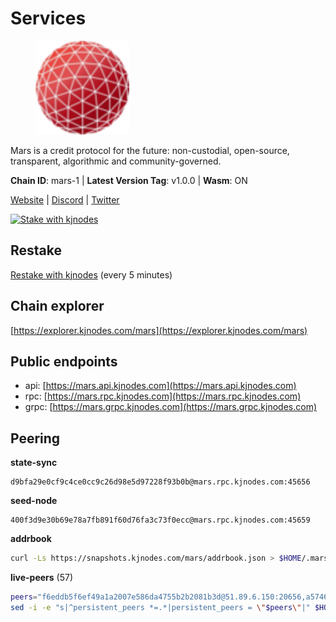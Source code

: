 # Services

<figure><img src="https://raw.githubusercontent.com/kj89/cosmos-images/main/logos/mars.png" width="150" alt=""><figcaption></figcaption></figure>

Mars is a credit protocol for the future: non-custodial,  open-source, transparent, algorithmic and community-governed.

**Chain ID**: mars-1 | **Latest Version Tag**: v1.0.0 | **Wasm**: ON

[Website](https://marsprotocol.io) | [Discord](https://discord.gg/marsprotocol) | [Twitter](https://twitter.com/mars_protocol)

[![Stake with kjnodes](https://i.ibb.co/cr44Q8j/button-stake-with-kjnodes.png)](https://restake.app/mars/marsvaloper1p9t4gr40rnpdwqacxgcqp7ffrfw908nu020g4n)

## Restake

[Restake with kjnodes](https://restake.app/mars/marsvaloper1p9t4gr40rnpdwqacxgcqp7ffrfw908nu020g4n) (every 5 minutes)
## Chain explorer
[https://explorer.kjnodes.com/mars](https://explorer.kjnodes.com/mars)

## Public endpoints

* api: [https://mars.api.kjnodes.com](https://mars.api.kjnodes.com)
* rpc: [https://mars.rpc.kjnodes.com](https://mars.rpc.kjnodes.com)
* grpc: [https://mars.grpc.kjnodes.com](https://mars.grpc.kjnodes.com)

## Peering

**state-sync**

```text
d9bfa29e0cf9c4ce0cc9c26d98e5d97228f93b0b@mars.rpc.kjnodes.com:45656
```

**seed-node**

```text
400f3d9e30b69e78a7fb891f60d76fa3c73f0ecc@mars.rpc.kjnodes.com:45659
```

**addrbook**
```bash
curl -Ls https://snapshots.kjnodes.com/mars/addrbook.json > $HOME/.mars/config/addrbook.json
```

**live-peers** (57)
```bash
peers="f6eddb5f6ef49a1a2007e586da4755b2b2081b3d@51.89.6.150:20656,a57468bf54407d75dee78b0cb6612805c4ac83e1@45.85.147.42:13656,d2a2c21754be65ad4a4f1de1f6163f681a6e8af8@192.99.44.79:18556,436baf65a7e0e79c2c5453798ae72e71213ec502@18.216.221.25:26656,001dc593a5d8237d0bcd746302e19aeb8ff0d068@38.146.3.135:18556,d9bfa29e0cf9c4ce0cc9c26d98e5d97228f93b0b@65.109.88.38:45656,76969af1bccdd4dcc511741b171c3d4ccb837ba6@146.59.85.223:18556,04c687dea43de3f30df5672b30b061789a0cf8e8@144.202.72.17:26606,84f821d36d45cc0cdaa4ff05297e888bb0d9de8f@85.237.193.111:26656,73be725377cc966d8da48f751085de4d1581b391@185.242.112.32:27651,7583038c5f21ef6ddb60692469cfd80c97dd585d@88.218.224.126:26656,b88814bddfccd85289d7201bfd6fc6c4b3342ab2@178.162.165.193:36095,ef7c6b0f2ddfcef34a7f36681eaa8159be83b71f@178.128.28.236:26656,c46be592341987eae20ac681cb08d2abcc02ab9a@137.74.4.20:2000,be7d56127ef887d095b2f55f09be5fee1969d922@146.59.52.48:18095,ebc272824924ea1a27ea3183dd0b9ba713494f83@185.16.39.137:27056,59bb909c57664fafe88bf1b6924769c15a769ba4@65.108.125.236:3000,c0e6bf4193accabc14171ce163e704dcec5ea5df@51.91.215.170:36095,d933a425e567c28b4695acbbf0d6cfa6c68cf0c5@65.108.72.156:26656,8bdf870e0eece71e1a09a80f5995d6d5e830c763@65.109.106.169:26656,d0dbb50a474888b8bed04bf8a23ac6b8bae443ee@5.79.79.80:18095,9cb92702727bc5f3d40154e625b9553a04f4d649@65.109.104.72:18556,969af6a39a0f7e8a17b92d90888360ad92248626@65.108.132.107:2000,52f792239ee6098457ecf1ff7402cd0b2529cea1@178.62.12.19:26656,e61f11c5b03400d3a99c066f951ed0888a2b64af@65.108.238.103:18556,aefe4252ae007c2af17a5ced653d4eb2378cbeba@143.244.58.96:26656,905157b5cc774bb0ebbc79c040bead1adf5df58b@131.153.203.225:26656,89757803f40da51678451735445ad40d5b15e059@169.155.44.75:26656,9e7f28b8c0ac9d8d17bb17a390421d540a29eb3f@154.26.158.158:18556,9c0c747a44919d645f74354fbe095337630b9eee@37.252.184.228:26656,3e1d0c796a49b1315d95d336715fe0cad0470f40@195.189.96.106:42656,7e7c7d5d1f6f0875b30c13b1e2a867363a28f33b@65.108.237.88:26659,055b1458344b74e1705812e23af570d41e1e4bdf@80.64.208.175:26656,86baedb502883a67947c84f62f3b6b89fc630988@107.155.81.98:26656,be494851610016cff8853796a99c3ad46d8d1b5b@65.108.76.242:36095,2a66b2b518d908c91b734ac6bad07ae68e1553ba@141.94.171.61:26656,a7c4601a2dd043b4098af9cdc50a3b979df0b298@85.190.246.239:26666,352d8310c56f2538e4295157809b775071c2cd1d@65.108.141.109:21656,1616af7456f519a0f2360adcad45d4bb9d39c92d@146.59.85.222:26656,32a2a2e9ba3b521e8d38e2e16160c5213d9fa645@168.119.124.130:58656,7f4be5f7db9b920e965197b65974f0e1e64749e4@144.126.128.128:26656,04bd5d9511f40dd4bec23cc261d7838d9f8326cf@213.32.24.201:26656,2b3f62666b7df1ed298e7bd7e2d2cfa8ba067c44@194.163.160.1:18556,d10e5704f3c8e9dd6ef42445e4b88bb57d0a8289@65.108.8.247:18556,54d3ac18bcc6a760a859644a0a80077d2618c872@95.217.85.254:15603,918041a30cfbf00e3bcff76faaceb3ccc3fe5032@162.19.89.8:18556,3e6c451451ea141120837bfb4f90e3ed85def448@57.128.20.184:42656,e1b058e5cfa2b836ddaa496b10911da62dcf182e@138.201.8.248:26656,ec6ca9bf7efb2f9d23631c07fed4eb0f45c9758a@45.141.122.178:26656,63f6703a58ee4d9235e78d961408869af25a8f83@65.109.31.114:2500,081effcdbd305b7b9b87b33462fa1204ae607c96@148.251.53.110:7240,000f20c009ef4fbae24cde350340c66d203d3fee@65.109.92.148:61356,5ffee90e41903f6fba29dc75446d536a02d626fe@65.108.232.150:18095,750935ac3bd1fda19f5bc3783d8108c27ceb10b9@66.85.151.226:36656,ca5a76c51bbbc57f839e6ed08953d3926eaa6e5b@34.159.102.147:26656,20e1000e88125698264454a884812746c2eb4807@65.108.227.217:18556,ade4d8bc8cbe014af6ebdf3cb7b1e9ad36f412c0@135.181.5.219:18556"
sed -i -e "s|^persistent_peers *=.*|persistent_peers = \"$peers\"|" $HOME/.mars/config/config.toml
```

